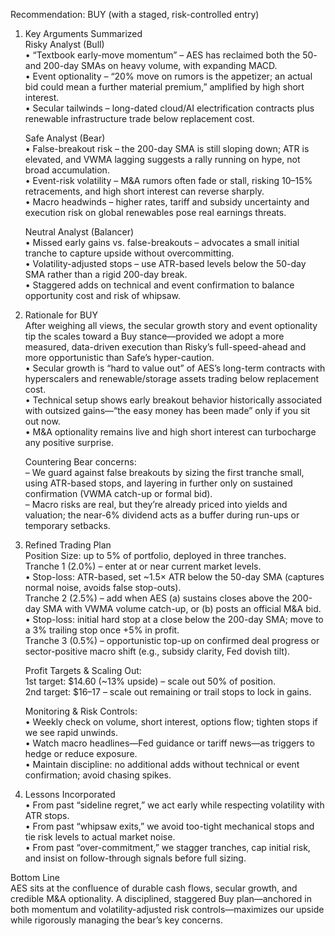 Recommendation: BUY (with a staged, risk-controlled entry)

1. Key Arguments Summarized  
   Risky Analyst (Bull)  
   • “Textbook early-move momentum” – AES has reclaimed both the 50- and 200-day SMAs on heavy volume, with expanding MACD.  
   • Event optionality – “20% move on rumors is the appetizer; an actual bid could mean a further material premium,” amplified by high short interest.  
   • Secular tailwinds – long-dated cloud/AI electrification contracts plus renewable infrastructure trade below replacement cost.  

   Safe Analyst (Bear)  
   • False-breakout risk – the 200-day SMA is still sloping down; ATR is elevated, and VWMA lagging suggests a rally running on hype, not broad accumulation.  
   • Event-risk volatility – M&A rumors often fade or stall, risking 10–15% retracements, and high short interest can reverse sharply.  
   • Macro headwinds – higher rates, tariff and subsidy uncertainty and execution risk on global renewables pose real earnings threats.  

   Neutral Analyst (Balancer)  
   • Missed early gains vs. false-breakouts – advocates a small initial tranche to capture upside without overcommitting.  
   • Volatility-adjusted stops – use ATR-based levels below the 50-day SMA rather than a rigid 200-day break.  
   • Staggered adds on technical and event confirmation to balance opportunity cost and risk of whipsaw.  

2. Rationale for BUY  
   After weighing all views, the secular growth story and event optionality tip the scales toward a Buy stance—provided we adopt a more measured, data-driven execution than Risky’s full-speed-ahead and more opportunistic than Safe’s hyper-caution.  
   • Secular growth is “hard to value out” of AES’s long-term contracts with hyperscalers and renewable/storage assets trading below replacement cost.  
   • Technical setup shows early breakout behavior historically associated with outsized gains—“the easy money has been made” only if you sit out now.  
   • M&A optionality remains live and high short interest can turbocharge any positive surprise.  

   Countering Bear concerns:  
   – We guard against false breakouts by sizing the first tranche small, using ATR-based stops, and layering in further only on sustained confirmation (VWMA catch-up or formal bid).  
   – Macro risks are real, but they’re already priced into yields and valuation; the near-6% dividend acts as a buffer during run-ups or temporary setbacks.  

3. Refined Trading Plan  
   Position Size: up to 5% of portfolio, deployed in three tranches.  
   Tranche 1 (2.0%) – enter at or near current market levels.  
     • Stop-loss: ATR-based, set ~1.5× ATR below the 50-day SMA (captures normal noise, avoids false stop-outs).  
   Tranche 2 (2.5%) – add when AES (a) sustains closes above the 200-day SMA with VWMA volume catch-up, or (b) posts an official M&A bid.  
     • Stop-loss: initial hard stop at a close below the 200-day SMA; move to a 3% trailing stop once +5% in profit.  
   Tranche 3 (0.5%) – opportunistic top-up on confirmed deal progress or sector-positive macro shift (e.g., subsidy clarity, Fed dovish tilt).  

   Profit Targets & Scaling Out:  
   1st target: $14.60 (~13% upside) – scale out 50% of position.  
   2nd target: $16–17 – scale out remaining or trail stops to lock in gains.  

   Monitoring & Risk Controls:  
   • Weekly check on volume, short interest, options flow; tighten stops if we see rapid unwinds.  
   • Watch macro headlines—Fed guidance or tariff news—as triggers to hedge or reduce exposure.  
   • Maintain discipline: no additional adds without technical or event confirmation; avoid chasing spikes.  

4. Lessons Incorporated  
   • From past “sideline regret,” we act early while respecting volatility with ATR stops.  
   • From past “whipsaw exits,” we avoid too-tight mechanical stops and tie risk levels to actual market noise.  
   • From past “over-commitment,” we stagger tranches, cap initial risk, and insist on follow-through signals before full sizing.  

Bottom Line  
AES sits at the confluence of durable cash flows, secular growth, and credible M&A optionality. A disciplined, staggered Buy plan—anchored in both momentum and volatility-adjusted risk controls—maximizes our upside while rigorously managing the bear’s key concerns.